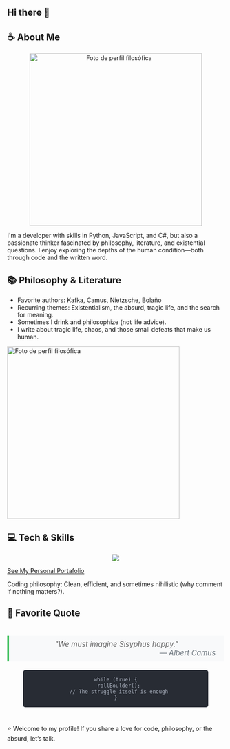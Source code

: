 ## Hi there 👋

<h2>☕ About Me</h2>
<div align="center">
  <img src="https://panoramacultural.com.co/media/images/articulos/2021/10/12124932.jpg" width="400" alt="Foto de perfil filosófica">
</div>
<p>I'm a developer with skills in Python, JavaScript, and C#, but also a passionate thinker fascinated by philosophy, literature, and existential questions. I enjoy exploring the depths of the human condition—both through code and the written word.</p>

<h2>📚 Philosophy & Literature</h2>
<ul>
  <li>Favorite authors: Kafka, Camus, Nietzsche, Bolaño</li>
  <li>Recurring themes: Existentialism, the absurd, tragic life, and the search for meaning.</li>
  <li>Sometimes I drink and philosophize (not life advice).</li>
  <li>I write about tragic life, chaos, and those small defeats that make us human.</li>
</ul>
  <img src="https://i.redd.it/76ixvodzznl81.png" width="400" alt="Foto de perfil filosófica">
</div>

<h2>💻 Tech & Skills</h2>
<p align="center">
  <a href="https://skillicons.dev">
    <img src="https://skillicons.dev/icons?i=cs,css,html,js,py,wordpress" />
  </a>
</p>
<a href="https://isaacorlando-web.github.io/portfolio/">See My Personal Portafolio</a>
<p>Coding philosophy: Clean, efficient, and sometimes nihilistic (why comment if nothing matters?).</p>
<h2>📖 Favorite Quote</h2>
<div align="center" style="margin: 40px 0">
  <blockquote style="
    border-left: 4px solid #2dba4e;
    padding: 10px 20px;
    background: #f8f9fa;
    font-style: italic;
    font-size: 1.2em;
    max-width: 600px;
    margin: 20px auto;
  ">
    "We must imagine Sisyphus happy."<br>
    <footer style="text-align: right; color: #6c757d;">— Albert Camus</footer>
  </blockquote>

  <pre style="
    background: #282c34;
    color: #abb2bf;
    padding: 15px;
    border-radius: 5px;
    max-width: 400px;
    margin: 0 auto;
    overflow-x: auto;
  "><code>while (true) {
  rollBoulder();
  // The struggle itself is enough
}</code></pre>
</div>

<p>⭐ Welcome to my profile! If you share a love for code, philosophy, or the absurd, let’s talk.</p>
